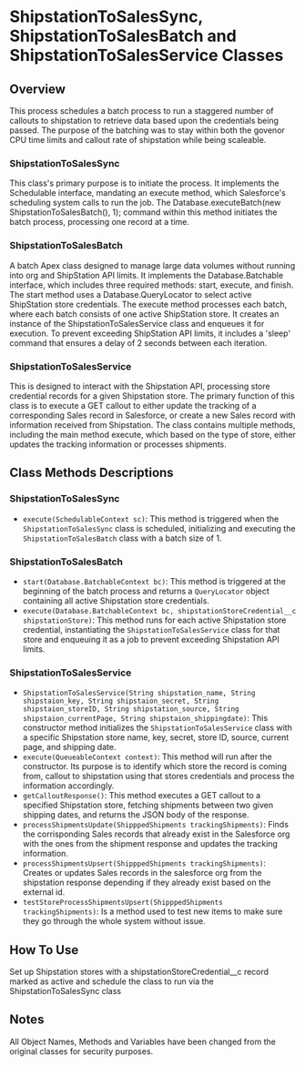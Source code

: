 # ShipstationToSalesSync,  ShipstationToSalesBatch and ShipstationToSalesService Classes

## Overview

This process schedules a batch process to run a staggered number of callouts to shipstation to retrieve data based upon the credentials being passed. The purpose of the batching was to stay within both the govenor CPU time limits and callout rate of shipstation while being scaleable.

### ShipstationToSalesSync
This class's primary purpose is to initiate the process. It implements the Schedulable interface, mandating an execute method, which Salesforce's scheduling system calls to run the job. The Database.executeBatch(new ShipstationToSalesBatch(), 1); command within this method initiates the batch process, processing one record at a time. 

### ShipstationToSalesBatch
A batch Apex class designed to manage large data volumes without running into org and ShipStation API limits. It implements the Database.Batchable<SObject> interface, which includes three required methods: start, execute, and finish. The start method uses a Database.QueryLocator to select active ShipStation store credentials. The execute method processes each batch, where each batch consists of one active ShipStation store. It creates an instance of the ShipstationToSalesService class and enqueues it for execution. To prevent exceeding ShipStation API limits, it includes a 'sleep' command that ensures a delay of 2 seconds between each iteration. 

### ShipstationToSalesService
This is designed to interact with the Shipstation API, processing store credential records for a given Shipstation store. The primary function of this class is to execute a GET callout to either update the tracking of a corresponding Sales record in Salesforce, or create a new Sales record with information received from Shipstation. The class contains multiple methods, including the main method execute, which based on the type of store, either updates the tracking information or processes shipments.

## Class Methods Descriptions

### ShipstationToSalesSync
- `execute(SchedulableContext sc)`: This method is triggered when the `ShipstationToSalesSync` class is scheduled, initializing and executing the `ShipstationToSalesBatch` class with a batch size of 1.

### ShipstationToSalesBatch
- `start(Database.BatchableContext bc)`: This method is triggered at the beginning of the batch process and returns a `QueryLocator` object containing all active Shipstation store credentials.
- `execute(Database.BatchableContext bc, shipstationStoreCredential__c shipstationStore)`: This method runs for each active Shipstation store credential, instantiating the `ShipstationToSalesService` class for that store and enqueuing it as a job to prevent exceeding Shipstation API limits.

### ShipstationToSalesService
- `ShipstationToSalesService(String shipstation_name, String shipstaion_key, String shipstaion_secret, String shipstaion_storeID, String shipstation_source, String shipstaion_currentPage, String shipstaion_shippingdate)`: This constructor method initializes the `ShipstationToSalesService` class with a specific Shipstation store name, key, secret, store ID, source, current page, and shipping date.
- `execute(QueueableContext context)`: This method will run after the constructor. Its purpose is to identify which store the record is coming from, callout to shipstation using that stores credentials and process the information accordingly. 
- `getCalloutResponse()`: This method executes a GET callout to a specified Shipstation store, fetching shipments between two given shipping dates, and returns the JSON body of the response.
- `processShipmentsUpdate(ShipppedShipments trackingShipments)`: Finds the corrisponding Sales records that already exist in the Salesforce org with the ones from the shipment response and updates the tracking information.
- `processShipmentsUpsert(ShipppedShipments trackingShipments)`: Creates or updates Sales records in the salesforce org from the shipstation response depending if they already exist based on the external id.
- `testStoreProcessShipmentsUpsert(ShipppedShipments trackingShipments)`: Is a method used to test new items to make sure they go through the whole system without issue.

## How To Use
Set up Shipstation stores with a shipstationStoreCredential__c record marked as active and schedule the class to run via the ShipstationToSalesSync class

## Notes
All Object Names, Methods and Variables have been changed from the original classes for security purposes.
